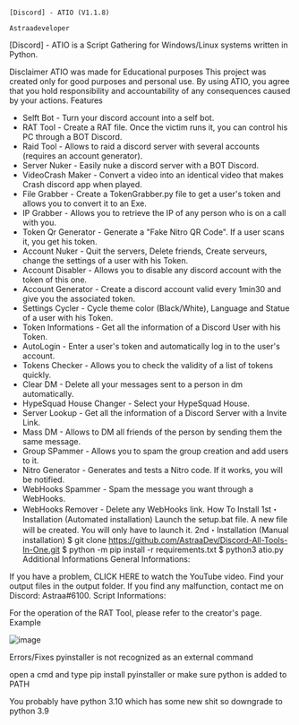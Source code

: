 

                                                                   
                                                                   [Discord] - ATIO (V1.1.8)
                                                                        Astraadeveloper


[Discord] - ATIO is a Script Gathering for Windows/Linux systems written in Python.

Disclaimer
ATIO was made for Educational purposes
This project was created only for good purposes and personal use.
By using ATIO, you agree that you hold responsibility and accountability of any consequences caused by your actions.
Features
 - Selft Bot - Turn your discord account into a self bot.
 - RAT Tool - Create a RAT file. Once the victim runs it, you can control his PC through a BOT Discord.
 - Raid Tool - Allows to raid a discord server with several accounts (requires an account generator).
 - Server Nuker - Easily nuke a discord server with a BOT Discord.
 - VideoCrash Maker - Convert a video into an identical video that makes Crash discord app when played.
 - File Grabber - Create a TokenGrabber.py file to get a user's token and allows you to convert it to an Exe.
 - IP Grabber - Allows you to retrieve the IP of any person who is on a call with you.
 - Token Qr Generator - Generate a "Fake Nitro QR Code". If a user scans it, you get his token.
 - Account Nuker - Quit the servers, Delete friends, Create serveurs, change the settings of a user with his Token.
 - Account Disabler - Allows you to disable any discord account with the token of this one.
 - Account Generator - Create a discord account valid every 1min30 and give you the associated token.
 - Settings Cycler - Cycle theme color (Black/White), Language and Statue of a user with his Token.
 - Token Informations - Get all the information of a Discord User with his Token.
 - AutoLogin - Enter a user's token and automatically log in to the user's account.
 - Tokens Checker - Allows you to check the validity of a list of tokens quickly.
 - Clear DM - Delete all your messages sent to a person in dm automatically.
 - HypeSquad House Changer - Select your HypeSquad House.
 - Server Lookup - Get all the information of a Discord Server with a Invite Link.
 - Mass DM - Allows to DM all friends of the person by sending them the same message.
 - Group SPammer - Allows you to spam the group creation and add users to it.
 - Nitro Generator - Generates and tests a Nitro code. If it works, you will be notified.
 - WebHooks Spammer - Spam the message you want through a WebHooks.
 - WebHooks Remover - Delete any WebHooks link.
How To Install
1st・Installation (Automated installation)
Launch the setup.bat file. A new file will be created. You will only have to launch it.
2nd・Installation (Manual installation)
$ git clone https://github.com/AstraaDev/Discord-All-Tools-In-One.git
$ python -m pip install -r requirements.txt
$ python3 atio.py
Additional Informations
General Informations:

If you have a problem, CLICK HERE to watch the YouTube video.
Find your output files in the output folder.
If you find any malfunction, contact me on Discord: Astraa#6100.
Script Informations:

For the operation of the RAT Tool, please refer to the creator's page.
Example


![image](https://user-images.githubusercontent.com/125895759/220136462-f28dbf6c-eca5-45f1-8b28-cb7e134fe99a.png)




Errors/Fixes
pyinstaller is not recognized as an external command

open a cmd and type pip install pyinstaller or make sure python is added to PATH

You probably have python 3.10 which has some new shit so downgrade to python 3.9
